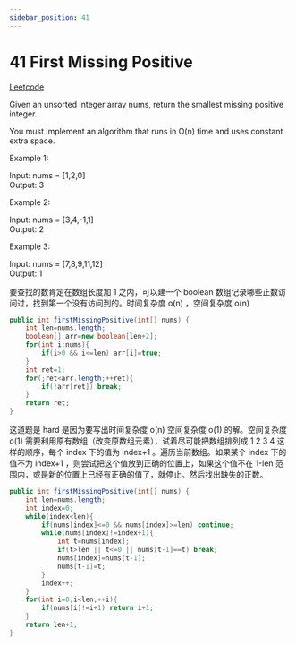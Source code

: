 ```yaml
---
sidebar_position: 41
---
```


# 41 First Missing Positive

[Leetcode](https://leetcode.com/problems/first-missing-positive/)


Given an unsorted integer array nums, return the smallest missing positive integer.

You must implement an algorithm that runs in O(n) time and uses constant extra space.

 

Example 1:

Input: nums = [1,2,0]  
Output: 3  

Example 2:

Input: nums = [3,4,-1,1]  
Output: 2  

Example 3:

Input: nums = [7,8,9,11,12]  
Output: 1  



要查找的数肯定在数组长度加 1 之内，可以建一个 boolean 数组记录哪些正数访问过，找到第一个没有访问到的。时间复杂度 o(n) ，空间复杂度 o(n)

```java
public int firstMissingPositive(int[] nums) {
    int len=nums.length;
    boolean[] arr=new boolean[len+2];
    for(int i:nums){
        if(i>0 && i<=len) arr[i]=true;
    }
    int ret=1;
    for(;ret<arr.length;++ret){
        if(!arr[ret]) break;
    }
    return ret;
}
```

这道题是 hard 是因为要写出时间复杂度 o(n) 空间复杂度 o(1) 的解。空间复杂度 o(1) 需要利用原有数组（改变原数组元素），试着尽可能把数组排列成 1 2 3 4 这样的顺序，每个 index 下的值为 index+1 。遍历当前数组。如果某个 index 下的值不为 index+1 ，则尝试把这个值放到正确的位置上，如果这个值不在 1-len 范围内，或是新的位置上已经有正确的值了，就停止。然后找出缺失的正数。

```java
public int firstMissingPositive(int[] nums) {
    int len=nums.length;
    int index=0;
    while(index<len){
        if(nums[index]<=0 && nums[index]>=len) continue;
        while(nums[index]!=index+1){
            int t=nums[index];
            if(t>len || t<=0 || nums[t-1]==t) break;
            nums[index]=nums[t-1];
            nums[t-1]=t;
        }
        index++;
    }
    for(int i=0;i<len;++i){
        if(nums[i]!=i+1) return i+1;
    }
    return len+1;
}
```